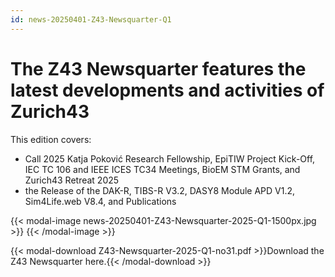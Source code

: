 ```yaml
---
id: news-20250401-Z43-Newsquarter-Q1
---
```

# The Z43 Newsquarter features the latest developments and activities of Zurich43

This edition covers:  
- Call 2025 Katja Poković Research Fellowship, EpiTIW Project Kick-Off, IEC TC 106 and IEEE ICES TC34 Meetings, BioEM STM Grants, and Zurich43 Retreat 2025
- the Release of the DAK-R, TIBS-R V3.2, DASY8 Module APD V1.2, Sim4Life.web V8.4, and Publications

{{< modal-image news-20250401-Z43-Newsquarter-2025-Q1-1500px.jpg >}} 
{{< /modal-image >}}

{{< modal-download Z43-Newsquarter-2025-Q1-no31.pdf >}}Download the Z43 Newsquarter here.{{< /modal-download >}}
